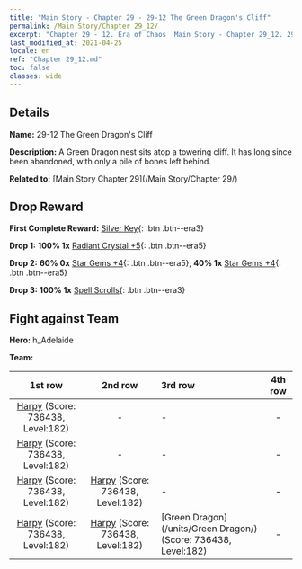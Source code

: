 ```yaml
---
title: "Main Story - Chapter 29 - 29-12 The Green Dragon's Cliff"
permalink: /Main Story/Chapter 29_12/
excerpt: "Chapter 29 - 12. Era of Chaos  Main Story - Chapter 29_12. 29-12 The Green Dragon's Cliff"
last_modified_at: 2021-04-25
locale: en
ref: "Chapter 29_12.md"
toc: false
classes: wide
---
```


## Details

 **Name:** 29-12 The Green Dragon's Cliff

 **Description:** A Green Dragon nest sits atop a towering cliff. It has long since been abandoned, with only a pile of bones left behind.

 **Related to:** [Main Story Chapter 29](/Main Story/Chapter 29/)

## Drop Reward

 **First Complete Reward:** [Silver Key](/Items/con_693/){: .btn .btn--era3}

 **Drop 1:** **100% 1x** [Radiant Crystal +5](/Items/mat_101/){: .btn .btn--era5}

 **Drop 2:** **60% 0x** [Star Gems +4](/Items/mat_93/){: .btn .btn--era5}, **40% 1x** [Star Gems +4](/Items/mat_93/){: .btn .btn--era5}

 **Drop 3:** **100% 1x** [Spell Scrolls](/Items/con_694/){: .btn .btn--era3}


## Fight against Team
 **Hero:** h_Adelaide

 **Team:**


  | 1st row | 2nd row | 3rd row | 4th row |
  |:----:|:----:|:----|:----:|
  | [Harpy](/units/Harpy/) (Score: 736438, Level:182)  | - | - | - |
  | [Harpy](/units/Harpy/) (Score: 736438, Level:182)  | - | - | - |
  | [Harpy](/units/Harpy/) (Score: 736438, Level:182)  | [Harpy](/units/Harpy/) (Score: 736438, Level:182)  | - | - |
  | [Harpy](/units/Harpy/) (Score: 736438, Level:182)  | [Harpy](/units/Harpy/) (Score: 736438, Level:182)  | [Green Dragon](/units/Green Dragon/) (Score: 736438, Level:182)  | - |


